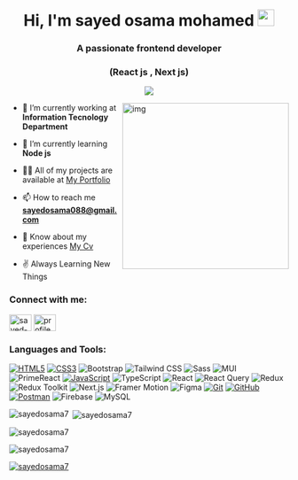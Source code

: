 <h1 align="center">
Hi, I'm sayed osama mohamed
  <img src="https://media.giphy.com/media/hvRJCLFzcasrR4ia7z/giphy.gif" width="30"></h1>

<h3 align="center">A passionate frontend developer</h3>
<h3 align="center">(React js , Next js)</h3>
<p align="center">
  <a href="https://github.com/DenverCoder1/readme-typing-svg"><img src="https://readme-typing-svg.herokuapp.com?lines=Systems+and+Information+Graduated;Front+End+Web+Developer;Freelancer;Always%20learning%20new%20things&center=true&width=380&height=45"></a>
</p>
<img align="right" height="300" width="300"  src="https://scontent.faly1-2.fna.fbcdn.net/v/t39.30808-6/451845078_496920922789708_2080687790670195205_n.jpg?_nc_cat=111&ccb=1-7&_nc_sid=6ee11a&_nc_eui2=AeGtnGY3Aml40qvpbbS5T2thaeNpxdx4dChp42nF3Hh0KOj9-EgYVKHew50qujD7ePGClAId3gK0OlYyMqb0wFbU&_nc_ohc=CdGngE-JjKIQ7kNvgFLxvDw&_nc_zt=23&_nc_ht=scontent.faly1-2.fna&_nc_gid=AEt6apEPF4Bx-oacm95YEWb&oh=00_AYCPSb44CMo-h5i6eQzsLLSfYwv4YXmKbmBMMGQeQY3O4g&oe=67129B9B" alt="img" />

- 🔭 I’m currently working at **Information Tecnology Department**

- 🌱 I’m currently learning **Node js**

- 👨‍💻 All of my projects are available at [My Portfolio](https://sayed-osama-portfolio.vercel.app/)

- 📫 How to reach me **sayedosama088@gmail.com**

- 📄 Know about my experiences [My Cv](https://drive.google.com/file/d/1MO1cvujfyf4uZXn7P3eXwTMQ16uZvY1-/view?usp=drivesdk)

- ✌️ Always Learning New Things

<h3 align="left">Connect with me:</h3>
<p align="left">
<a href="https://linkedin.com/in/sayed-osama-32b218289" target="blank"><img align="center" src="https://raw.githubusercontent.com/rahuldkjain/github-profile-readme-generator/master/src/images/icons/Social/linked-in-alt.svg" alt="sayed-osama-32b218289" height="30" width="40" /></a>
<a href="https://fb.com/profile.php?id=100074154131174" target="blank"><img align="center" src="https://raw.githubusercontent.com/rahuldkjain/github-profile-readme-generator/master/src/images/icons/Social/facebook.svg" alt="profile.php?id=100074154131174" height="30" width="40" /></a>
</p>

<h3 align="left">Languages and Tools:</h3>
<!-- <p align="left"> <a href="https://getbootstrap.com" target="_blank" rel="noreferrer"> <img src="https://raw.githubusercontent.com/devicons/devicon/master/icons/bootstrap/bootstrap-plain-wordmark.svg" alt="bootstrap" width="40" height="40"/> </a> <a href="https://www.w3schools.com/css/" target="_blank" rel="noreferrer"> <img src="https://raw.githubusercontent.com/devicons/devicon/master/icons/css3/css3-original-wordmark.svg" alt="css3" width="40" height="40"/> </a> <a href="https://www.figma.com/" target="_blank" rel="noreferrer"> <img src="https://www.vectorlogo.zone/logos/figma/figma-icon.svg" alt="figma" width="40" height="40"/> </a> <a href="https://firebase.google.com/" target="_blank" rel="noreferrer"> <img src="https://www.vectorlogo.zone/logos/firebase/firebase-icon.svg" alt="firebase" width="40" height="40"/> </a> <a href="https://www.framer.com/" target="_blank" rel="noreferrer"> <img src="https://www.vectorlogo.zone/logos/framer/framer-icon.svg" alt="framer" width="40" height="40"/> </a> <a href="https://git-scm.com/" target="_blank" rel="noreferrer"> <img src="https://www.vectorlogo.zone/logos/git-scm/git-scm-icon.svg" alt="git" width="40" height="40"/> </a> <a href="https://www.w3.org/html/" target="_blank" rel="noreferrer"> <img src="https://raw.githubusercontent.com/devicons/devicon/master/icons/html5/html5-original-wordmark.svg" alt="html5" width="40" height="40"/> </a> <a href="https://developer.mozilla.org/en-US/docs/Web/JavaScript" target="_blank" rel="noreferrer"> <img src="https://raw.githubusercontent.com/devicons/devicon/master/icons/javascript/javascript-original.svg" alt="javascript" width="40" height="40"/> </a> <a href="https://www.mysql.com/" target="_blank" rel="noreferrer"> <img src="https://raw.githubusercontent.com/devicons/devicon/master/icons/mysql/mysql-original-wordmark.svg" alt="mysql" width="40" height="40"/> </a> <a href="https://nextjs.org/" target="_blank" rel="noreferrer"> <img src="https://cdn.worldvectorlogo.com/logos/nextjs-2.svg" alt="nextjs" width="40" height="40"/> </a> <a href="https://postman.com" target="_blank" rel="noreferrer"> <img src="https://www.vectorlogo.zone/logos/getpostman/getpostman-icon.svg" alt="postman" width="40" height="40"/> </a> <a href="https://reactjs.org/" target="_blank" rel="noreferrer"> <img src="https://raw.githubusercontent.com/devicons/devicon/master/icons/react/react-original-wordmark.svg" alt="react" width="40" height="40"/> </a> <a href="https://redux.js.org" target="_blank" rel="noreferrer"> <img src="https://raw.githubusercontent.com/devicons/devicon/master/icons/redux/redux-original.svg" alt="redux" width="40" height="40"/> </a> <a href="https://sass-lang.com" target="_blank" rel="noreferrer"> <img src="https://raw.githubusercontent.com/devicons/devicon/master/icons/sass/sass-original.svg" alt="sass" width="40" height="40"/> </a> <a href="https://tailwindcss.com/" target="_blank" rel="noreferrer"> <img src="https://www.vectorlogo.zone/logos/tailwindcss/tailwindcss-icon.svg" alt="tailwind" width="40" height="40"/> </a>
<a href="https://www.typescriptlang.org/" target="_blank" rel="noreferrer"> <img src="https://raw.githubusercontent.com/devicons/devicon/master/icons/typescript/typescript-original.svg" alt="typescript" width="40" height="40"/> </a> </p> -->


[![HTML5](https://img.shields.io/badge/html5-%23E34F26.svg?style=flat-square&logo=html5&logoColor=white)](https://developer.mozilla.org/en-US/docs/Web/Guide/HTML/HTML5)
[![CSS3](https://img.shields.io/badge/css3-%231572B6.svg?style=flat-square&logo=css3&logoColor=white)](https://developer.mozilla.org/en-US/docs/Web/CSS)
![Bootstrap](https://img.shields.io/badge/-Bootstrap-7952B3?logo=bootstrap&logoColor=white)
![Tailwind CSS](https://img.shields.io/badge/Tailwind%20CSS-38B2AC?style=flat-square&logo=tailwindcss&logoColor=white)
![Sass](https://img.shields.io/badge/Sass-CC6699?style=flat-square&logo=sass&logoColor=white)
![MUI](https://img.shields.io/badge/MUI-007FFF?style=flat-square&logo=mui&logoColor=white)
![PrimeReact](https://img.shields.io/badge/PrimeReact-0072B8?style=flat-square&logo=primereact&logoColor=white)
[![JavaScript](https://img.shields.io/badge/javascript-%23323330.svg?style=flat-square&logo=javascript&logoColor=%23F7DF1E)](https://developer.mozilla.org/en-US/docs/Web/JavaScript)
![TypeScript](https://img.shields.io/badge/-TypeScript-3178C6?logo=typescript&logoColor=white)
![React](https://img.shields.io/badge/React-61DAFB?style=flat-square&logo=react&logoColor=black)
![React Query](https://img.shields.io/badge/React_Query-FF4154?style=flat-square&logo=react&logoColor=white)
![Redux](https://img.shields.io/badge/Redux-764ABC?style=flat-square&logo=redux&logoColor=white)
![Redux Toolkit](https://img.shields.io/badge/Redux%20Toolkit-764ABC?style=flat-square&logo=redux&logoColor=white)
![Next.js](https://img.shields.io/badge/Next.js-000000?style=flat-square&logo=next.js&logoColor=white)
![Framer Motion](https://img.shields.io/badge/Framer%20Motion-FF0081?style=flat-square&logo=framer&logoColor=white)
![Figma](https://img.shields.io/badge/Figma-0AC97F?style=flat-square&logo=figma&logoColor=white)
[![Git](https://img.shields.io/badge/Git-%23F05032.svg?style=flat-square&logo=git&logoColor=white)](https://git-scm.com/)
[![GitHub](https://img.shields.io/badge/GitHub-100000?style=flat-square&logo=github&logoColor=white)](https://github.com/)
[![Postman](https://img.shields.io/badge/Postman-FF6C37?style=flat-square&logo=postman&logoColor=white)](https://www.postman.com/)
![Firebase](https://img.shields.io/badge/Firebase-FFCA28?style=flat-square&logo=firebase&logoColor=white)
![MySQL](https://img.shields.io/badge/MySQL-4479A1?style=flat-square&logo=mysql&logoColor=white)












<p><img align="left" src="https://github-readme-stats.vercel.app/api/top-langs?username=sayedosama7&show_icons=true&locale=en&layout=compact" alt="sayedosama7" /></p>

<p>&nbsp;<img align="center" src="https://github-readme-stats.vercel.app/api?username=sayedosama7&show_icons=true&locale=en" alt="sayedosama7" /></p>

<p><img align="center" src="https://github-readme-streak-stats.herokuapp.com/?user=sayedosama7&" alt="sayedosama7" /></p>

<p align="left"> <img src="https://komarev.com/ghpvc/?username=sayedosama7&label=Profile%20views&color=0e75b6&style=flat" alt="sayedosama7" /> </p>

<p align="left"> <a href="https://github.com/ryo-ma/github-profile-trophy"><img src="https://github-profile-trophy.vercel.app/?username=sayedosama7" alt="sayedosama7" /></a> </p>
